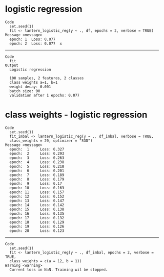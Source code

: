 # logistic regression

    Code
      set.seed(1)
      fit <- lantern_logistic_reg(y ~ ., df, epochs = 2, verbose = TRUE)
    Message <message>
      epoch: 1 	Loss: 0.077 
      epoch: 2 	Loss: 0.077  x 

---

    Code
      fit
    Output
      Logistic regression
      
      100 samples, 2 features, 2 classes 
      class weights a=1, b=1 
      weight decay: 0.001 
      batch size: 90 
      validation after 1 epochs: 0.077 

# class weights - logistic regression

    Code
      set.seed(1)
      fit_imbal <- lantern_logistic_reg(y ~ ., df_imbal, verbose = TRUE,
      class_weights = 20, optimizer = "SGD")
    Message <message>
      epoch:  1 	Loss: 0.327 
      epoch:  2 	Loss: 0.293 
      epoch:  3 	Loss: 0.263 
      epoch:  4 	Loss: 0.238 
      epoch:  5 	Loss: 0.218 
      epoch:  6 	Loss: 0.201 
      epoch:  7 	Loss: 0.189 
      epoch:  8 	Loss: 0.179 
      epoch:  9 	Loss: 0.17 
      epoch: 10 	Loss: 0.163 
      epoch: 11 	Loss: 0.157 
      epoch: 12 	Loss: 0.152 
      epoch: 13 	Loss: 0.147 
      epoch: 14 	Loss: 0.142 
      epoch: 15 	Loss: 0.138 
      epoch: 16 	Loss: 0.135 
      epoch: 17 	Loss: 0.132 
      epoch: 18 	Loss: 0.129 
      epoch: 19 	Loss: 0.126 
      epoch: 20 	Loss: 0.123 

---

    Code
      set.seed(1)
      fit <- lantern_logistic_reg(y ~ ., df_imbal, epochs = 2, verbose = TRUE,
      class_weights = c(a = 12, b = 1))
    Warning <warning>
      Current loss in NaN. Training wil be stopped.

